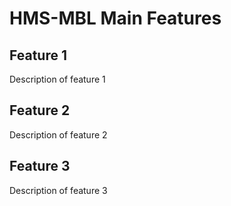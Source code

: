 # HMS-MBL Main Features

## Feature 1

Description of feature 1

## Feature 2

Description of feature 2

## Feature 3

Description of feature 3

